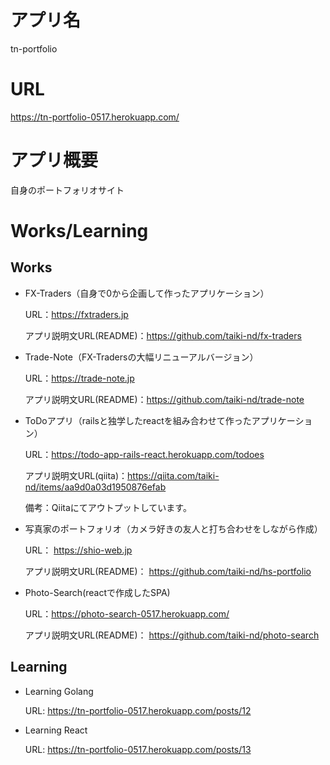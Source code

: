 # アプリ名

tn-portfolio

# URL

https://tn-portfolio-0517.herokuapp.com/

# アプリ概要

自身のポートフォリオサイト

# Works/Learning

## Works

* FX-Traders（自身で0から企画して作ったアプリケーション）

  URL：https://fxtraders.jp

  アプリ説明文URL(README)：https://github.com/taiki-nd/fx-traders

* Trade-Note（FX-Tradersの大幅リニューアルバージョン）

  URL：https://trade-note.jp

  アプリ説明文URL(README)：https://github.com/taiki-nd/trade-note

* ToDoアプリ（railsと独学したreactを組み合わせて作ったアプリケーション）

  URL：https://todo-app-rails-react.herokuapp.com/todoes

  アプリ説明文URL(qiita)：https://qiita.com/taiki-nd/items/aa9d0a03d1950876efab

  備考：Qiitaにてアウトプットしています。

* 写真家のポートフォリオ（カメラ好きの友人と打ち合わせをしながら作成）

  URL： https://shio-web.jp

  アプリ説明文URL(README)： https://github.com/taiki-nd/hs-portfolio

* Photo-Search(reactで作成したSPA)

  URL：https://photo-search-0517.herokuapp.com/

  アプリ説明文URL(README)： https://github.com/taiki-nd/photo-search


## Learning

* Learning Golang

  URL: https://tn-portfolio-0517.herokuapp.com/posts/12

* Learning React

  URL: https://tn-portfolio-0517.herokuapp.com/posts/13
